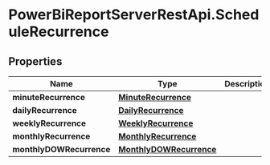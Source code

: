 # PowerBiReportServerRestApi.ScheduleRecurrence

## Properties
Name | Type | Description | Notes
------------ | ------------- | ------------- | -------------
**minuteRecurrence** | [**MinuteRecurrence**](MinuteRecurrence.md) |  | [optional] 
**dailyRecurrence** | [**DailyRecurrence**](DailyRecurrence.md) |  | [optional] 
**weeklyRecurrence** | [**WeeklyRecurrence**](WeeklyRecurrence.md) |  | [optional] 
**monthlyRecurrence** | [**MonthlyRecurrence**](MonthlyRecurrence.md) |  | [optional] 
**monthlyDOWRecurrence** | [**MonthlyDOWRecurrence**](MonthlyDOWRecurrence.md) |  | [optional] 



